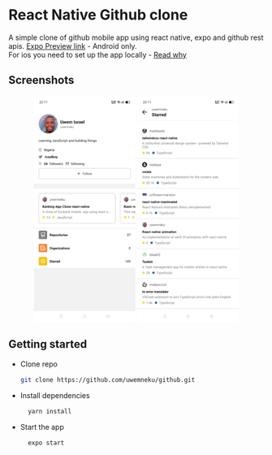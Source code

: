 # React Native Github clone
A simple clone of github mobile app using react native, expo and github rest apis.
 [Expo Preview link](https://expo.dev/@uwemneku/guthub) - Android only. 
 <br />
 For ios you need to set up the app locally - [Read why](https://stackoverflow.com/questions/58402015/published-expo-app-running-in-expo-on-ioss)

## Screenshots
<div align="center" >
    <img src='screenshots/a.jpg' width='200' />
    <img src='screenshots/b.jpg' width='200' />
</div>

## Getting started
- Clone repo
  ```sh
  git clone https://github.com/uwemneku/github.git
  ```
- Install dependencies
  ```sh
    yarn install
  ```
- Start the app
  ```sh
    expo start
  ```